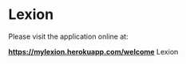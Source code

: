 # Lexion
Please visit the application online at:

**https://mylexion.herokuapp.com/welcome**
Lexion
